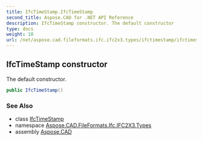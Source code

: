 ```yaml
---
title: IfcTimeStamp.IfcTimeStamp
second_title: Aspose.CAD for .NET API Reference
description: IfcTimeStamp constructor. The default constructor
type: docs
weight: 10
url: /net/aspose.cad.fileformats.ifc.ifc2x3.types/ifctimestamp/ifctimestamp/
---
```

## IfcTimeStamp constructor

The default constructor.

```csharp
public IfcTimeStamp()
```

### See Also

* class [IfcTimeStamp](../)
* namespace [Aspose.CAD.FileFormats.Ifc.IFC2X3.Types](../../ifctimestamp/)
* assembly [Aspose.CAD](../../../)


